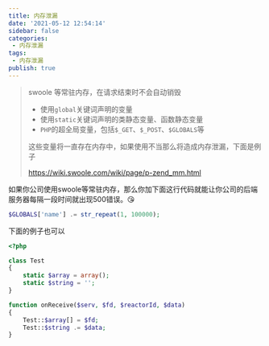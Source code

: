 ```yaml
---
title: 内存泄漏
date: '2021-05-12 12:54:14'
sidebar: false
categories:
 - 内存泄漏
tags:
 - 内存泄漏
publish: true
---
```



> swoole 等常驻内存，在请求结束时不会自动销毁
>
> - 使用`global`关键词声明的变量
> - 使用`static`关键词声明的类静态变量、函数静态变量
> - `PHP`的超全局变量，包括`$_GET`、`$_POST`、`$GLOBALS`等
>
> 这些变量将一直存在内存中，如果使用不当那么将造成内存泄漏，下面是例子
>
> <https://wiki.swoole.com/wiki/page/p-zend_mm.html>



如果你公司使用swoole等常驻内存，那么你加下面这行代码就能让你公司的后端服务器每隔一段时间就出现500错误。😘

```php
$GLOBALS['name'] .= str_repeat(1, 100000);
```

下面的例子也可以

```php
<?php

class Test
{
    static $array = array();
    static $string = '';
}

function onReceive($serv, $fd, $reactorId, $data)
{
    Test::$array[] = $fd;
    Test::$string .= $data;
}
```
